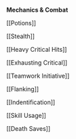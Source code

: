 **Mechanics & Combat**

[[Potions]]

[[Stealth]]

[[Heavy Critical Hits]]

[[Exhausting Critical]]

[[Teamwork Initiative]] 
  
[[Flanking]]

[[Indentification]]

[[Skill Usage]]

[[Death Saves]]